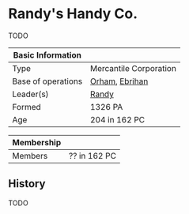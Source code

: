 # Randy's Handy Co.

TODO

| Basic Information | |
| - | - |
| Type | Mercantile Corporation |
| Base of operations | [Orham](../../Locations/Towns/orham.md), [Ebrihan](../../Locations/Land/caelus.md#ebrihan) |
| Leader(s) | [Randy](../../Characters/randy.md) |
| Formed | 1326 PA |
| Age | 204 in 162 PC |

| Membership | |
| - | - |
| Members | ?? in 162 PC |

## History

TODO
